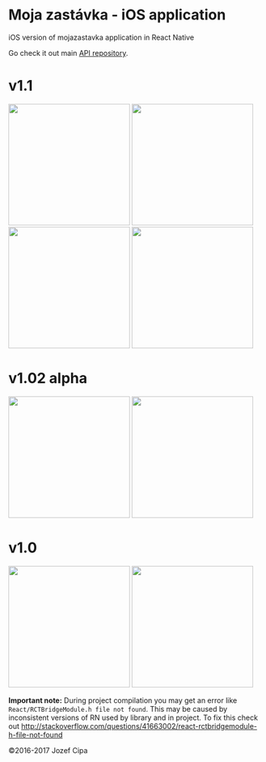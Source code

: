 # Moja zastávka - iOS application
iOS version of mojazastavka application in React Native

Go check it out main [API repository](https://github.com/JozefCipa/mojazastavka_api).

# v1.1
<img src="http://i.imgur.com/zbpo1Dr.png" width="240"> <img src="http://i.imgur.com/Jy14FTa.png" width="240"> <img src="http://i.imgur.com/TYCkOaJ.png" width="240"> <img src="http://i.imgur.com/IyFwD0u.png" width="240">

# v1.02 alpha
<img src="http://i.imgur.com/VtXJNb1.png" width="240"> <img src="http://i.imgur.com/wLE1CFL.png" width="240">

# v1.0
<img src="http://i.imgur.com/QiRPtBi.jpg" width="240"> <img src="http://i.imgur.com/tj6eZ7N.jpg" width="240">

**Important note:** During project compilation you may get an error like `React/RCTBridgeModule.h file not found`.
This may be caused by inconsistent versions of RN used by library and in project. 
To fix this check out http://stackoverflow.com/questions/41663002/react-rctbridgemodule-h-file-not-found



©2016-2017 Jozef Cipa

